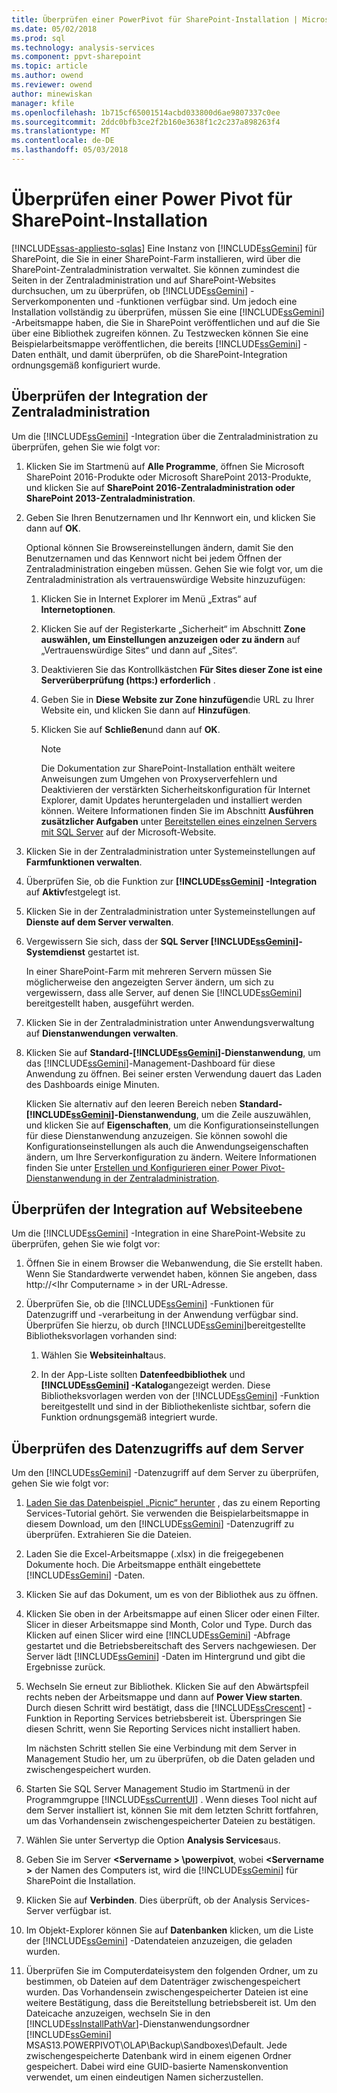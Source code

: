 ```yaml
---
title: Überprüfen einer PowerPivot für SharePoint-Installation | Microsoft Docs
ms.date: 05/02/2018
ms.prod: sql
ms.technology: analysis-services
ms.component: ppvt-sharepoint
ms.topic: article
ms.author: owend
ms.reviewer: owend
author: minewiskan
manager: kfile
ms.openlocfilehash: 1b715cf65001514acbd033800d6ae9807337c0ee
ms.sourcegitcommit: 2ddc0bfb3ce2f2b160e3638f1c2c237a898263f4
ms.translationtype: MT
ms.contentlocale: de-DE
ms.lasthandoff: 05/03/2018
---
```

# <a name="verify-a-power-pivot-for-sharepoint-installation"></a>Überprüfen einer Power Pivot für SharePoint-Installation
[!INCLUDE[ssas-appliesto-sqlas](../../../includes/ssas-appliesto-sqlas.md)]
  Eine Instanz von [!INCLUDE[ssGemini](../../../includes/ssgemini-md.md)] für SharePoint, die Sie in einer SharePoint-Farm installieren, wird über die SharePoint-Zentraladministration verwaltet. Sie können zumindest die Seiten in der Zentraladministration und auf SharePoint-Websites durchsuchen, um zu überprüfen, ob [!INCLUDE[ssGemini](../../../includes/ssgemini-md.md)] -Serverkomponenten und -funktionen verfügbar sind. Um jedoch eine Installation vollständig zu überprüfen, müssen Sie eine [!INCLUDE[ssGemini](../../../includes/ssgemini-md.md)] -Arbeitsmappe haben, die Sie in SharePoint veröffentlichen und auf die Sie über eine Bibliothek zugreifen können. Zu Testzwecken können Sie eine Beispielarbeitsmappe veröffentlichen, die bereits [!INCLUDE[ssGemini](../../../includes/ssgemini-md.md)] -Daten enthält, und damit überprüfen, ob die SharePoint-Integration ordnungsgemäß konfiguriert wurde.  

  
##  <a name="verifyinstall"></a> Überprüfen der Integration der Zentraladministration  
 Um die [!INCLUDE[ssGemini](../../../includes/ssgemini-md.md)] -Integration über die Zentraladministration zu überprüfen, gehen Sie wie folgt vor:  
  
1.  Klicken Sie im Startmenü auf **Alle Programme**, öffnen Sie Microsoft SharePoint 2016-Produkte oder Microsoft SharePoint 2013-Produkte, und klicken Sie auf **SharePoint 2016-Zentraladministration oder SharePoint 2013-Zentraladministration**.  
  
2.  Geben Sie Ihren Benutzernamen und Ihr Kennwort ein, und klicken Sie dann auf **OK**.  
  
     Optional können Sie Browsereinstellungen ändern, damit Sie den Benutzernamen und das Kennwort nicht bei jedem Öffnen der Zentraladministration eingeben müssen. Gehen Sie wie folgt vor, um die Zentraladministration als vertrauenswürdige Website hinzuzufügen:  
  
    1.  Klicken Sie in Internet Explorer im Menü „Extras“ auf **Internetoptionen**.  
  
    2.  Klicken Sie auf der Registerkarte „Sicherheit“ im Abschnitt **Zone auswählen, um Einstellungen anzuzeigen oder zu ändern** auf „Vertrauenswürdige Sites“ und dann auf „Sites“.  
  
    3.  Deaktivieren Sie das Kontrollkästchen **Für Sites dieser Zone ist eine Serverüberprüfung (https:) erforderlich** .  
  
    4.  Geben Sie in **Diese Website zur Zone hinzufügen**die URL zu Ihrer Website ein, und klicken Sie dann auf **Hinzufügen**.  
  
    5.  Klicken Sie auf **Schließen**und dann auf **OK**.  
  
        > [!NOTE]  
        >  Die Dokumentation zur SharePoint-Installation enthält weitere Anweisungen zum Umgehen von Proxyserverfehlern und Deaktivieren der verstärkten Sicherheitskonfiguration für Internet Explorer, damit Updates heruntergeladen und installiert werden können. Weitere Informationen finden Sie im Abschnitt **Ausführen zusätzlicher Aufgaben** unter [Bereitstellen eines einzelnen Servers mit SQL Server](http://go.microsoft.com/fwlink/?LinkId=177754) auf der Microsoft-Website.  
  
3.  Klicken Sie in der Zentraladministration unter Systemeinstellungen auf **Farmfunktionen verwalten**.  
  
4.  Überprüfen Sie, ob die Funktion zur **[!INCLUDE[ssGemini](../../../includes/ssgemini-md.md)] -Integration** auf **Aktiv**festgelegt ist.  
  
5.  Klicken Sie in der Zentraladministration unter Systemeinstellungen auf **Dienste auf dem Server verwalten**.  
  
6.  Vergewissern Sie sich, dass der **SQL Server [!INCLUDE[ssGemini](../../../includes/ssgemini-md.md)]-Systemdienst** gestartet ist.  
  
     In einer SharePoint-Farm mit mehreren Servern müssen Sie möglicherweise den angezeigten Server ändern, um sich zu vergewissern, dass alle Server, auf denen Sie [!INCLUDE[ssGemini](../../../includes/ssgemini-md.md)] bereitgestellt haben, ausgeführt werden.  
  
7.  Klicken Sie in der Zentraladministration unter Anwendungsverwaltung auf **Dienstanwendungen verwalten**.  
  
8.  Klicken Sie auf **Standard-[!INCLUDE[ssGemini](../../../includes/ssgemini-md.md)]-Dienstanwendung**, um das [!INCLUDE[ssGemini](../../../includes/ssgemini-md.md)]-Management-Dashboard für diese Anwendung zu öffnen. Bei seiner ersten Verwendung dauert das Laden des Dashboards einige Minuten.  
  
     Klicken Sie alternativ auf den leeren Bereich neben **Standard-[!INCLUDE[ssGemini](../../../includes/ssgemini-md.md)]-Dienstanwendung**, um die Zeile auszuwählen, und klicken Sie auf **Eigenschaften**, um die Konfigurationseinstellungen für diese Dienstanwendung anzuzeigen. Sie können sowohl die Konfigurationseinstellungen als auch die Anwendungseigenschaften ändern, um Ihre Serverkonfiguration zu ändern. Weitere Informationen finden Sie unter [Erstellen und Konfigurieren einer Power Pivot-Dienstanwendung in der Zentraladministration](../../../analysis-services/power-pivot-sharepoint/create-and-configure-power-pivot-service-application-in-ca.md).  
  
## <a name="verify-integration-at-the-site-level"></a>Überprüfen der Integration auf Websiteebene  
 Um die [!INCLUDE[ssGemini](../../../includes/ssgemini-md.md)] -Integration in eine SharePoint-Website zu überprüfen, gehen Sie wie folgt vor:  
  
1.  Öffnen Sie in einem Browser die Webanwendung, die Sie erstellt haben. Wenn Sie Standardwerte verwendet haben, können Sie angeben, dass http://\<Ihr Computername > in der URL-Adresse.  
  
2.  Überprüfen Sie, ob die [!INCLUDE[ssGemini](../../../includes/ssgemini-md.md)] -Funktionen für Datenzugriff und -verarbeitung in der Anwendung verfügbar sind. Überprüfen Sie hierzu, ob durch [!INCLUDE[ssGemini](../../../includes/ssgemini-md.md)]bereitgestellte Bibliotheksvorlagen vorhanden sind:  
  
    1.  Wählen Sie **Websiteinhalt**aus.  
  
    2.  In der App-Liste sollten **Datenfeedbibliothek** und **[!INCLUDE[ssGemini](../../../includes/ssgemini-md.md)] -Katalog**angezeigt werden. Diese Bibliotheksvorlagen werden von der [!INCLUDE[ssGemini](../../../includes/ssgemini-md.md)] -Funktion bereitgestellt und sind in der Bibliothekenliste sichtbar, sofern die Funktion ordnungsgemäß integriert wurde.  
  
## <a name="verify-data-access-on-the-server"></a>Überprüfen des Datenzugriffs auf dem Server  
 Um den [!INCLUDE[ssGemini](../../../includes/ssgemini-md.md)] -Datenzugriff auf dem Server zu überprüfen, gehen Sie wie folgt vor:  
  
1.  [Laden Sie das Datenbeispiel „Picnic“ herunter](http://go.microsoft.com/fwlink/?LinkID=219108) , das zu einem Reporting Services-Tutorial gehört. Sie verwenden die Beispielarbeitsmappe in diesem Download, um den [!INCLUDE[ssGemini](../../../includes/ssgemini-md.md)] -Datenzugriff zu überprüfen. Extrahieren Sie die Dateien.  
  
2.  Laden Sie die Excel-Arbeitsmappe (.xlsx) in die freigegebenen Dokumente hoch. Die Arbeitsmappe enthält eingebettete [!INCLUDE[ssGemini](../../../includes/ssgemini-md.md)] -Daten.  
  
3.  Klicken Sie auf das Dokument, um es von der Bibliothek aus zu öffnen.  
  
4.  Klicken Sie oben in der Arbeitsmappe auf einen Slicer oder einen Filter. Slicer in dieser Arbeitsmappe sind Month, Color und Type. Durch das Klicken auf einen Slicer wird eine [!INCLUDE[ssGemini](../../../includes/ssgemini-md.md)] -Abfrage gestartet und die Betriebsbereitschaft des Servers nachgewiesen. Der Server lädt [!INCLUDE[ssGemini](../../../includes/ssgemini-md.md)] -Daten im Hintergrund und gibt die Ergebnisse zurück.  
  
5.  Wechseln Sie erneut zur Bibliothek. Klicken Sie auf den Abwärtspfeil rechts neben der Arbeitsmappe und dann auf **Power View starten**. Durch diesen Schritt wird bestätigt, dass die [!INCLUDE[ssCrescent](../../../includes/sscrescent-md.md)] -Funktion in Reporting Services betriebsbereit ist. Überspringen Sie diesen Schritt, wenn Sie Reporting Services nicht installiert haben.  
  
     Im nächsten Schritt stellen Sie eine Verbindung mit dem Server in Management Studio her, um zu überprüfen, ob die Daten geladen und zwischengespeichert wurden.  
  
6.  Starten Sie SQL Server Management Studio im Startmenü in der Programmgruppe [!INCLUDE[ssCurrentUI](../../../includes/sscurrentui-md.md)] . Wenn dieses Tool nicht auf dem Server installiert ist, können Sie mit dem letzten Schritt fortfahren, um das Vorhandensein zwischengespeicherter Dateien zu bestätigen.  
  
7.  Wählen Sie unter Servertyp die Option **Analysis Services**aus.  
  
8.  Geben Sie im Server  **\<Servername > \powerpivot**, wobei  **\<Servername >** der Namen des Computers ist, wird die [!INCLUDE[ssGemini](../../../includes/ssgemini-md.md)] für SharePoint die Installation.  
  
9. Klicken Sie auf **Verbinden**. Dies überprüft, ob der Analysis Services-Server verfügbar ist.  
  
10. Im Objekt-Explorer können Sie auf **Datenbanken** klicken, um die Liste der [!INCLUDE[ssGemini](../../../includes/ssgemini-md.md)] -Datendateien anzuzeigen, die geladen wurden.  
  
11. Überprüfen Sie im Computerdateisystem den folgenden Ordner, um zu bestimmen, ob Dateien auf dem Datenträger zwischengespeichert wurden. Das Vorhandensein zwischengespeicherter Dateien ist eine weitere Bestätigung, dass die Bereitstellung betriebsbereit ist. Um den Dateicache anzuzeigen, wechseln Sie in den [!INCLUDE[ssInstallPathVar](../../../includes/ssinstallpathvar-md.md)]-Dienstanwendungsordner [!INCLUDE[ssGemini](../../../includes/ssgemini-md.md)] MSAS13.POWERPIVOT\OLAP\Backup\Sandboxes\Default. Jede zwischengespeicherte Datenbank wird in einem eigenen Ordner gespeichert. Dabei wird eine GUID-basierte Namenskonvention verwendet, um einen eindeutigen Namen sicherzustellen.  
  
  
